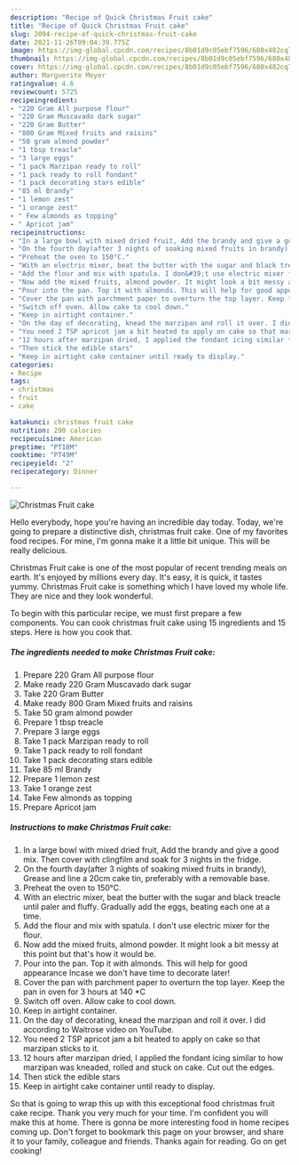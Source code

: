 ```yaml
---
description: "Recipe of Quick Christmas Fruit cake"
title: "Recipe of Quick Christmas Fruit cake"
slug: 2094-recipe-of-quick-christmas-fruit-cake
date: 2021-11-26T09:04:39.775Z
image: https://img-global.cpcdn.com/recipes/8b01d9c05ebf7596/680x482cq70/christmas-fruit-cake-recipe-main-photo.jpg
thumbnail: https://img-global.cpcdn.com/recipes/8b01d9c05ebf7596/680x482cq70/christmas-fruit-cake-recipe-main-photo.jpg
cover: https://img-global.cpcdn.com/recipes/8b01d9c05ebf7596/680x482cq70/christmas-fruit-cake-recipe-main-photo.jpg
author: Marguerite Meyer
ratingvalue: 4.6
reviewcount: 5725
recipeingredient:
- "220 Gram All purpose flour"
- "220 Gram Muscavado dark sugar"
- "220 Gram Butter"
- "800 Gram Mixed fruits and raisins"
- "50 gram almond powder"
- "1 tbsp treacle"
- "3 large eggs"
- "1 pack Marzipan ready to roll"
- "1 pack ready to roll fondant"
- "1 pack decorating stars edible"
- "85 ml Brandy"
- "1 lemon zest"
- "1 orange zest"
- " Few almonds as topping"
- " Apricot jam"
recipeinstructions:
- "In a large bowl with mixed dried fruit, Add the brandy and give a good mix. Then cover with clingfilm and soak for 3 nights in the fridge."
- "On the fourth day(after 3 nights of soaking mixed fruits in brandy), Grease and line a 20cm cake tin, preferably with a removable base."
- "Preheat the oven to 150°C."
- "With an electric mixer, beat the butter with the sugar and black treacle until paler and fluffy. Gradually add the eggs, beating each one at a time."
- "Add the flour and mix with spatula. I don&#39;t use electric mixer for the flour."
- "Now add the mixed fruits, almond powder. It might look a bit messy at this point but that&#39;s how it would be."
- "Pour into the pan. Top it with almonds. This will help for good appearance Incase we don&#39;t have time to decorate later!"
- "Cover the pan with parchment paper to overturn the top layer. Keep the pan in oven for 3 hours at 140 *C"
- "Switch off oven. Allow cake to cool down."
- "Keep in airtight container."
- "On the day of decorating, knead the marzipan and roll it over. I did according to Waitrose video on YouTube."
- "You need 2 TSP apricot jam a bit heated to apply on cake so that marzipan sticks to it."
- "12 hours after marzipan dried, I applied the fondant icing similar to how marzipan was kneaded, rolled and stuck on cake. Cut out the edges."
- "Then stick the edible stars"
- "Keep in airtight cake container until ready to display."
categories:
- Recipe
tags:
- christmas
- fruit
- cake

katakunci: christmas fruit cake 
nutrition: 290 calories
recipecuisine: American
preptime: "PT18M"
cooktime: "PT49M"
recipeyield: "2"
recipecategory: Dinner

---
```



![Christmas Fruit cake](https://img-global.cpcdn.com/recipes/8b01d9c05ebf7596/680x482cq70/christmas-fruit-cake-recipe-main-photo.jpg)

Hello everybody, hope you're having an incredible day today. Today, we're going to prepare a distinctive dish, christmas fruit cake. One of my favorites food recipes. For mine, I'm gonna make it a little bit unique. This will be really delicious.



Christmas Fruit cake is one of the most popular of recent trending meals on earth. It's enjoyed by millions every day. It's easy, it is quick, it tastes yummy. Christmas Fruit cake is something which I have loved my whole life. They are nice and they look wonderful.


To begin with this particular recipe, we must first prepare a few components. You can cook christmas fruit cake using 15 ingredients and 15 steps. Here is how you cook that.

<!--inarticleads1-->

##### The ingredients needed to make Christmas Fruit cake:

1. Prepare 220 Gram All purpose flour
1. Make ready 220 Gram Muscavado dark sugar
1. Take 220 Gram Butter
1. Make ready 800 Gram Mixed fruits and raisins
1. Take 50 gram almond powder
1. Prepare 1 tbsp treacle
1. Prepare 3 large eggs
1. Take 1 pack Marzipan ready to roll
1. Take 1 pack ready to roll fondant
1. Take 1 pack decorating stars edible
1. Take 85 ml Brandy
1. Prepare 1 lemon zest
1. Take 1 orange zest
1. Take  Few almonds as topping
1. Prepare  Apricot jam




<!--inarticleads2-->

##### Instructions to make Christmas Fruit cake:

1. In a large bowl with mixed dried fruit, Add the brandy and give a good mix. Then cover with clingfilm and soak for 3 nights in the fridge.
1. On the fourth day(after 3 nights of soaking mixed fruits in brandy), Grease and line a 20cm cake tin, preferably with a removable base.
1. Preheat the oven to 150°C.
1. With an electric mixer, beat the butter with the sugar and black treacle until paler and fluffy. Gradually add the eggs, beating each one at a time.
1. Add the flour and mix with spatula. I don&#39;t use electric mixer for the flour.
1. Now add the mixed fruits, almond powder. It might look a bit messy at this point but that&#39;s how it would be.
1. Pour into the pan. Top it with almonds. This will help for good appearance Incase we don&#39;t have time to decorate later!
1. Cover the pan with parchment paper to overturn the top layer. Keep the pan in oven for 3 hours at 140 *C
1. Switch off oven. Allow cake to cool down.
1. Keep in airtight container.
1. On the day of decorating, knead the marzipan and roll it over. I did according to Waitrose video on YouTube.
1. You need 2 TSP apricot jam a bit heated to apply on cake so that marzipan sticks to it.
1. 12 hours after marzipan dried, I applied the fondant icing similar to how marzipan was kneaded, rolled and stuck on cake. Cut out the edges.
1. Then stick the edible stars
1. Keep in airtight cake container until ready to display.




So that is going to wrap this up with this exceptional food christmas fruit cake recipe. Thank you very much for your time. I'm confident you will make this at home. There is gonna be more interesting food in home recipes coming up. Don't forget to bookmark this page on your browser, and share it to your family, colleague and friends. Thanks again for reading. Go on get cooking!

